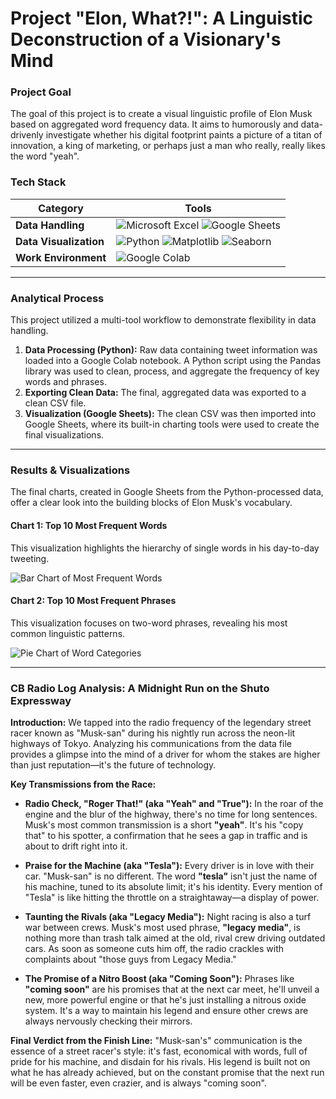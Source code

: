 # Project "Elon, What?!": A Linguistic Deconstruction of a Visionary's Mind

### Project Goal
The goal of this project is to create a visual linguistic profile of Elon Musk based on aggregated word frequency data. It aims to humorously and data-drivenly investigate whether his digital footprint paints a picture of a titan of innovation, a king of marketing, or perhaps just a man who really, really likes the word "yeah".

### Tech Stack
| Category | Tools |
|---|---|
| **Data Handling** | <img src="https://img.shields.io/badge/Microsoft%20Excel-217346?style=for-the-badge&logo=microsoftexcel&logoColor=white" alt="Microsoft Excel"/> <img src="https://img.shields.io/badge/Google%20Sheets-34A853?style=for-the-badge&logo=googlesheets&logoColor=white" alt="Google Sheets"/> |
| **Data Visualization** | <img src="https://img.shields.io/badge/Python-3776AB?style=for-the-badge&logo=python&logoColor=white" alt="Python"/> <img src="https://img.shields.io/badge/Matplotlib-E37400?style=for-the-badge&logo=matplotlib&logoColor=white" alt="Matplotlib"/> <img src="https.img.shields.io/badge/Seaborn-025E8C?style=for-the-badge&logo=seaborn&logoColor=white" alt="Seaborn"/> |
| **Work Environment** | <img src="https://img.shields.io/badge/Google%20Colab-F9AB00?style=for-the-badge&logo=googlecolab&logoColor=black" alt="Google Colab"/> |

---

### Analytical Process
This project utilized a multi-tool workflow to demonstrate flexibility in data handling.
1.  **Data Processing (Python):** Raw data containing tweet information was loaded into a Google Colab notebook. A Python script using the Pandas library was used to clean, process, and aggregate the frequency of key words and phrases.
2.  **Exporting Clean Data:** The final, aggregated data was exported to a clean CSV file.
3.  **Visualization (Google Sheets):** The clean CSV was then imported into Google Sheets, where its built-in charting tools were used to create the final visualizations.

---

### Results & Visualizations
The final charts, created in Google Sheets from the Python-processed data, offer a clear look into the building blocks of Elon Musk's vocabulary.

#### Chart 1: Top 10 Most Frequent Words
This visualization highlights the hierarchy of single words in his day-to-day tweeting.

![Bar Chart of Most Frequent Words](https://github.com/MagdalenaRomaniecka/Musk-Communication-Analysis/blob/main/data/images/Frequency%20a%20Token.png)

#### Chart 2: Top 10 Most Frequent Phrases
This visualization focuses on two-word phrases, revealing his most common linguistic patterns.

![Pie Chart of Word Categories](https://github.com/MagdalenaRomaniecka/Musk-Communication-Analysis/blob/main/data/images/Frequency%20a%20Token%202.png)

---

### CB Radio Log Analysis: A Midnight Run on the Shuto Expressway

**Introduction:**
We tapped into the radio frequency of the legendary street racer known as "Musk-san" during his nightly run across the neon-lit highways of Tokyo. Analyzing his communications from the data file provides a glimpse into the mind of a driver for whom the stakes are higher than just reputation—it's the future of technology.

**Key Transmissions from the Race:**

* **Radio Check, "Roger That!" (aka "Yeah" and "True"):** In the roar of the engine and the blur of the highway, there's no time for long sentences. Musk's most common transmission is a short **"yeah"**. It's his "copy that" to his spotter, a confirmation that he sees a gap in traffic and is about to drift right into it.

* **Praise for the Machine (aka "Tesla"):** Every driver is in love with their car. "Musk-san" is no different. The word **"tesla"** isn't just the name of his machine, tuned to its absolute limit; it's his identity. Every mention of "Tesla" is like hitting the throttle on a straightaway—a display of power.

* **Taunting the Rivals (aka "Legacy Media"):** Night racing is also a turf war between crews. Musk's most used phrase, **"legacy media"**, is nothing more than trash talk aimed at the old, rival crew driving outdated cars. As soon as someone cuts him off, the radio crackles with complaints about "those guys from Legacy Media."

* **The Promise of a Nitro Boost (aka "Coming Soon"):** Phrases like **"coming soon"** are his promises that at the next car meet, he'll unveil a new, more powerful engine or that he's just installing a nitrous oxide system. It's a way to maintain his legend and ensure other crews are always nervously checking their mirrors.

**Final Verdict from the Finish Line:**
"Musk-san's" communication is the essence of a street racer's style: it's fast, economical with words, full of pride for his machine, and disdain for his rivals. His legend is built not on what he has already achieved, but on the constant promise that the next run will be even faster, even crazier, and is always "coming soon".
